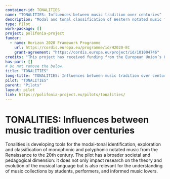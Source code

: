 ```yaml
---
container-id: TONALITIES
name: "TONALITIES: Influences between music tradition over centuries"
description: "Modal and tonal classification of Western notated music from the Renaissance to the 20th century."
type: Pilot
work-package: []
project: polifonia-project
funder:
  - name: Horizon 2020 Framework Programme
    url: https://cordis.europa.eu/programme/id/H2020-EC
    grant-agreement: "https://cordis.europa.eu/project/id/101004746"
credits: "This project has received funding from the European Union’s Horizon 2020 research and innovation programme under grant agreement N. 101004746."
has-part: []
# Do not remove the below.
title: "TONALITIES"
long-title: "TONALITIES: Influences between music tradition over centuries"
pilot: "TONALITIES"
parent: "Pilots"
layout: pilot
link: https://polifonia-project.eu/pilots/tonalities/
--- 
```


# TONALITIES: Influences between music tradition over centuries
Tonalities is developing tools for the modal-tonal identification, exploration and classification of monophonic and polyphonic notated music from the Renaissance to the 20th century. The pilot has a broader societal and pedagogical dimension: it does not only impact research on the theory and evolution of the musical language but is also relevant for the understanding of music collections by students, performers, and informed music lovers.